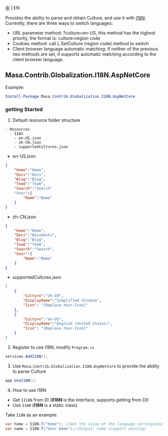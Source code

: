 [中](README.zh-CN.md) | EN

Provides the ability to parse and obtain Culture, and use it with [I18N](../Masa.Contrib.Globalization.I18N/README.md). Currently, there are three ways to switch languages:

* URL parameter method: ?culture=en-US, this method has the highest priority, the format is: culture=region code
* Cookies method: call L.SetCulture (region code) method to switch
* Client browser language automatic matching: If neither of the previous two methods are set, it supports automatic matching according to the client browser language.

## Masa.Contrib.Globalization.I18N.AspNetCore

Example:

``` powershell
Install-Package Masa.Contrib.Globalization.I18N.AspNetCore
```

### getting Started

1. Default resource folder structure

``` structure
- Resources
  - I18n
    - en-US.json
    - zh-CN.json
    - supportedCultures.json
```

* en-US.json

``` en-US.json
{
    "Home":"Home",
    "Docs":"Docs",
    "Blog":"Blog",
    "Team":"Team",
    "Search":"Search"
    "User":{
        "Name":"Name"
    }
}
```

* zh-CN.json

``` zh-CN.json
{
    "Home":"Home",
    "Docs":"Documents",
    "Blog":"Blog",
    "Team":"Team",
    "Search":"Search",
    "User":{
        "Name":"Name"
    }
}
```

* supportedCultures.json

``` supportedCultures.json
[
    {
        "Culture":"zh-CN",
        "DisplayName":"Simplified Chinese",
        "Icon": "{Replace-Your-Icon}"
    },
    {
        "Culture":"en-US",
        "DisplayName":"English (United States)",
        "Icon": "{Replace-Your-Icon}"
    }
]
```

2. Register to use I18N, modify `Program.cs`

``` C#
services.AddI18N();
```

3. Use `Masa.Contrib.Globalization.I18N.AspNetCore` to provide the ability to parse Culture

``` C#
app.UseI18N();
```

4. How to use I18N

* Get `II18N` from DI (**II18N** is the interface, supports getting from DI)
* Use `I18N` (**I18N** is a static class)

Take `I18N` as an example:

```` C#
var home = I18N.T("Home"); //Get the value of the language corresponding to the key value Home, this method call will return "Home";
var name = I18N.T("User.Name");//Output: name (support nesting)
````